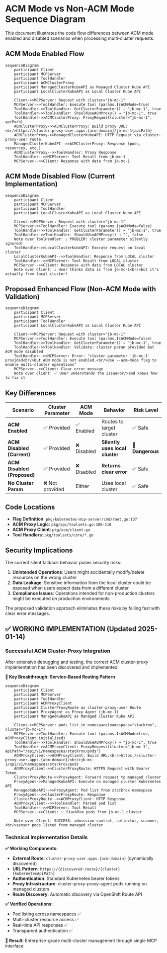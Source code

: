 # ACM Mode vs Non-ACM Mode Sequence Diagram

This document illustrates the code flow differences between ACM mode enabled and disabled scenarios when processing multi-cluster requests.

## ACM Mode Enabled Flow

```mermaid
sequenceDiagram
    participant Client
    participant MCPServer
    participant ToolHandler
    participant ACMClusterProxy
    participant ManagedClusterKubeAPI as Managed Cluster Kube API
    participant LocalClusterKubeAPI as Local Cluster Kube API

    Client->>MCPServer: Request with cluster="jb-mc-1"
    MCPServer->>ToolHandler: Execute tool (params.IsACMMode=true)
    ToolHandler->>ToolHandler: GetClusterParameter() → "jb-mc-1", true
    ToolHandler->>ToolHandler: ShouldUseACMProxy() → "jb-mc-1", true
    ToolHandler->>ACMClusterProxy: ProxyRequest(cluster="jb-mc-1", apiPath)
    ACMClusterProxy->>ACMClusterProxy: Build proxy URL:<br/>https://cluster-proxy-user.apps.{acm-domain}/jb-mc-1{apiPath}
    ACMClusterProxy->>ManagedClusterKubeAPI: HTTP Request via cluster-proxy-user route
    ManagedClusterKubeAPI-->>ACMClusterProxy: Response (pods, resources, etc.)
    ACMClusterProxy-->>ToolHandler: Proxy Response
    ToolHandler-->>MCPServer: Tool Result from jb-mc-1
    MCPServer-->>Client: Response with data from jb-mc-1
```

## ACM Mode Disabled Flow (Current Implementation)

```mermaid
sequenceDiagram
    participant Client
    participant MCPServer
    participant ToolHandler
    participant LocalClusterKubeAPI as Local Cluster Kube API

    Client->>MCPServer: Request with cluster="jb-mc-1"
    MCPServer->>ToolHandler: Execute tool (params.IsACMMode=false)
    ToolHandler->>ToolHandler: GetClusterParameter() → "jb-mc-1", true
    ToolHandler->>ToolHandler: ShouldUseACMProxy() → "", false
    Note over ToolHandler: ⚠️ PROBLEM: cluster parameter silently ignored!
    ToolHandler->>LocalClusterKubeAPI: Execute request on local cluster
    LocalClusterKubeAPI-->>ToolHandler: Response from LOCAL cluster
    ToolHandler-->>MCPServer: Tool Result from LOCAL cluster
    MCPServer-->>Client: Response with data from LOCAL cluster
    Note over Client: ⚠️ User thinks data is from jb-mc-1<br/>but it's actually from local cluster!
```

## Proposed Enhanced Flow (Non-ACM Mode with Validation)

```mermaid
sequenceDiagram
    participant Client
    participant MCPServer
    participant ToolHandler
    participant LocalClusterKubeAPI as Local Cluster Kube API

    Client->>MCPServer: Request with cluster="jb-mc-1"
    MCPServer->>ToolHandler: Execute tool (params.IsACMMode=false)
    ToolHandler->>ToolHandler: GetClusterParameter() → "jb-mc-1", true
    ToolHandler->>ToolHandler: Validate: cluster param provided but ACM mode disabled
    ToolHandler-->>MCPServer: Error: "cluster parameter 'jb-mc-1' provided<br/>but ACM mode is not enabled.<br/>Use --acm-mode flag to enable multi-cluster operations"
    MCPServer-->>Client: Clear error message
    Note over Client: ✅ User understands the issue<br/>and knows how to fix it
```

## Key Differences

| Scenario | Cluster Parameter | ACM Mode | Behavior | Risk Level |
|----------|------------------|----------|----------|------------|
| **ACM Enabled** | ✅ Provided | ✅ Enabled | Routes to target cluster | ✅ Safe |
| **ACM Disabled (Current)** | ✅ Provided | ❌ Disabled | **Silently uses local cluster** | 🚨 **Dangerous** |
| **ACM Disabled (Proposed)** | ✅ Provided | ❌ Disabled | **Returns clear error** | ✅ Safe |
| **No Cluster Param** | ❌ Not provided | Either | Uses local cluster | ✅ Safe |

## Code Locations

- **Flag Definition**: `pkg/kubernetes-mcp-server/cmd/root.go:137`
- **ACM Proxy Logic**: `pkg/api/toolsets.go:105-110`
- **ACM Proxy Client**: `pkg/acm/client.go`
- **Tool Handlers**: `pkg/toolsets/core/*.go`

## Security Implications

The current silent fallback behavior poses security risks:

1. **Unintended Operations**: Users might accidentally modify/delete resources on the wrong cluster
2. **Data Leakage**: Sensitive information from the local cluster could be exposed when users expect data from a different cluster
3. **Compliance Issues**: Operations intended for non-production clusters might be executed on production environments

The proposed validation approach eliminates these risks by failing fast with clear error messages.

## ✅ WORKING IMPLEMENTATION (Updated 2025-01-14)

### Successful ACM Cluster-Proxy Integration

After extensive debugging and testing, the correct ACM cluster-proxy implementation has been discovered and implemented:

**🔧 Key Breakthrough: Service-Based Routing Pattern**

```mermaid
sequenceDiagram
    participant Client
    participant MCPServer
    participant ToolHandler
    participant ACMProxyClient
    participant ClusterProxyRoute as cluster-proxy-user Route
    participant ProxyAgent as Proxy Agent (jb-mc-1)
    participant ManagedKubeAPI as Managed Cluster Kube API

    Client->>MCPServer: pods_list_in_namespace(namespace="stackrox", cluster="jb-mc-1")
    MCPServer->>ToolHandler: Execute tool (params.IsACMMode=true, ACMProxyClient initialized)
    ToolHandler->>ToolHandler: ShouldUseACMProxy() → "jb-mc-1", true
    ToolHandler->>ACMProxyClient: ProxyRequest(cluster="jb-mc-1", apiPath="/api/v1/namespaces/stackrox/pods")
    ACMProxyClient->>ACMProxyClient: Build URL:<br/>https://cluster-proxy-user.apps.{acm-domain}/<br/>jb-mc-1/api/v1/namespaces/stackrox/pods
    ACMProxyClient->>ClusterProxyRoute: HTTPS Request with Bearer Token
    ClusterProxyRoute->>ProxyAgent: Forward request to managed cluster
    ProxyAgent->>ManagedKubeAPI: Execute on managed cluster Kubernetes API
    ManagedKubeAPI-->>ProxyAgent: Pod list from stackrox namespace
    ProxyAgent-->>ClusterProxyRoute: Response
    ClusterProxyRoute-->>ACMProxyClient: HTTP Response
    ACMProxyClient-->>ToolHandler: Parsed pod list
    ToolHandler-->>MCPServer: Tool Result
    MCPServer-->>Client: ✅ StackRox pods from jb-mc-1 cluster

    Note over Client: SUCCESS: admission-control, collector, scanner,<br/>sensor pods listed from managed cluster
```

### Technical Implementation Details

**✅ Working Components:**
- **External Route**: `cluster-proxy-user.apps.{acm-domain}` (dynamically discovered)
- **URL Pattern**: `https://{discovered-route}/{cluster}{kubernetesApiPath}`
- **Authentication**: Standard Kubernetes bearer tokens
- **Proxy Infrastructure**: cluster-proxy-proxy-agent pods running on managed clusters
- **Route Discovery**: Automatic discovery via OpenShift Route API

**✅ Verified Operations:**
- Pod listing across namespaces ✅
- Multi-cluster resource access ✅
- Real-time API responses ✅
- Transparent authentication ✅

**🎯 Result**: Enterprise-grade multi-cluster management through single MCP interface